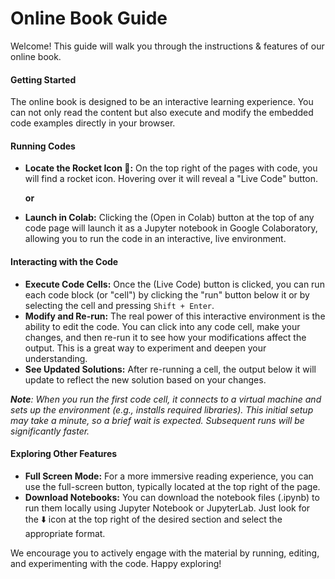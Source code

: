 # **Online Book Guide**

Welcome! This guide will walk you through the instructions & features of our online book.

#### Getting Started

The online book is designed to be an interactive learning experience. You can not only read the content but also execute and modify the embedded code examples directly in your browser.

#### Running Codes

* **Locate the Rocket Icon 🚀:** On the top right of the pages with code, you will find a rocket icon. Hovering over it will reveal a "Live Code" button.
  
  **or**
  
* **Launch in Colab:**  Clicking the (Open in Colab) button at the top of any code page will launch it as a Jupyter notebook in Google Colaboratory, allowing you to run the code in an interactive, live environment.
  
#### Interacting with the Code

* **Execute Code Cells:** Once the (Live Code) button is clicked, you can run each code block (or "cell") by clicking the "run" button below it or by selecting the cell and pressing `Shift + Enter`.
* **Modify and Re-run:** The real power of this interactive environment is the ability to edit the code. You can click into any code cell, make your changes, and then re-run it to see how your modifications affect the output. This is a great way to experiment and deepen your understanding.
* **See Updated Solutions:** After re-running a cell, the output below it will update to reflect the new solution based on your changes.

***Note**: When you run the first code cell, it connects to a virtual machine and sets up the environment (e.g., installs required libraries). This initial setup may take a minute, so a brief wait is expected. Subsequent runs will be significantly faster.*

#### Exploring Other Features

* **Full Screen Mode:** For a more immersive reading experience, you can use the full-screen button, typically located at the top right of the page.
* **Download Notebooks:** You can download the notebook files (.ipynb) to run them locally using Jupyter Notebook or JupyterLab. Just look for the ⬇️ icon at the top right of the desired section and select the appropriate format.

We encourage you to actively engage with the material by running, editing, and experimenting with the code. Happy exploring!